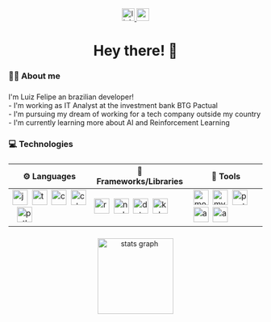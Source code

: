 <div align="center">
  <a href="https://www.linkedin.com/in/luiz-felipe-moura-aa109012a/?locale=en_US" target="_blank">
    <img src="https://img.shields.io/static/v1?message=LinkedIn&logo=linkedin&label=&color=0077B5&logoColor=white&labelColor=&style=for-the-badge" height="25" alt="linkedin logo"  />
  </a>
  <a href="mailto:muniz.mourafelipe@gmail.com" target="_blank">
    <img src="https://img.shields.io/static/v1?message=Gmail&logo=gmail&label=&color=D14836&logoColor=white&labelColor=&style=for-the-badge" height="25" alt="gmail logo"  />
  </a>
</div>

###

<h1 align="center">Hey there! 👋</h1>

###

<h3 align="left">👨‍💻 About me</h3>

###

<p align="left">
  I'm Luiz Felipe an brazilian developer!
  <br>- I'm working as IT Analyst at the investment bank BTG Pactual
  <br>- I'm pursuing my dream of working for a tech company outside my country
  <br>- I'm currently learning more about AI and Reinforcement Learning
</p>

###

<h3 align="left">💻 Technologies</h3>

###

<div align="center">
  
  | ⚙ Languages      | 🧰 Frameworks/Libraries | 🔧 Tools         |
  |------------------|-------------------------|------------------|
  | <img src="https://skillicons.dev/icons?i=js" height="30" alt="javascript logo" />&nbsp;&nbsp;<img src="https://skillicons.dev/icons?i=ts" height="30" alt="typescript logo" />&nbsp;&nbsp;<img src="https://skillicons.dev/icons?i=css" height="30" alt="css3 logo" />&nbsp;&nbsp;<img src="https://skillicons.dev/icons?i=cs" height="30" alt="csharp logo" />&nbsp;&nbsp;<img src="https://skillicons.dev/icons?i=py" height="30" alt="python logo"  /> | <img src="https://skillicons.dev/icons?i=react" height="30" alt="react logo" />&nbsp;&nbsp;<img src="https://skillicons.dev/icons?i=nodejs" height="30" alt="nodejs logo" />&nbsp;&nbsp;<img src="https://skillicons.dev/icons?i=dotnet" height="30" alt="dot-net logo" />&nbsp;&nbsp;<img src="https://skillicons.dev/icons?i=kubernetes" height="30" alt="kubernetes logo"  /> | <img src="https://skillicons.dev/icons?i=mongodb" height="30" alt="mongodb logo" />&nbsp;&nbsp;<img src="https://skillicons.dev/icons?i=mysql" height="30" alt="mysql logo" />&nbsp;&nbsp;<img src="https://skillicons.dev/icons?i=postgres" height="30" alt="postgresql logo" />&nbsp;&nbsp;<img src="https://skillicons.dev/icons?i=aws" height="30" alt="amazonwebservices logo" />&nbsp;&nbsp;<img src="https://skillicons.dev/icons?i=azure" height="30" alt="azure logo"  /> |

</div>

###

<div align="center">
  <img src="https://github-readme-stats.vercel.app/api?username=LuizFelipeM&hide_title=false&hide_rank=true&show_icons=true&include_all_commits=true&count_private=true&disable_animations=false&theme=dracula&locale=en&hide_border=true&order=1" height="150" alt="stats graph"  />
  <!--<img src="https://github-readme-stats.vercel.app/api/top-langs?username=LuizFelipeM&locale=en&hide_title=false&layout=compact&card_width=320&langs_count=5&theme=dracula&hide_border=true&order=2" height="150" alt="languages graph"  />-->
</div>

###
